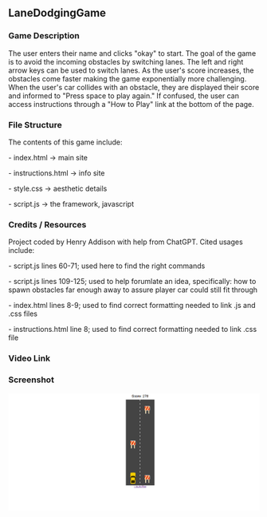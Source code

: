 ## LaneDodgingGame
### Game Description 
<p> The user enters their name and clicks "okay" to start. The goal of the game is to avoid the incoming obstacles by switching lanes. The left and right arrow keys can be used to switch lanes. As the user's score increases, the obstacles come faster making the game exponentially more challenging. When the user's car collides with an obstacle, they are displayed their score and informed to "Press space to play again." If confused, the user can access instructions through a "How to Play" link at the bottom of the page. </p>

### File Structure
<p> The contents of this game include: </p>
<p>- index.html → main site </p>  
<p>- instructions.html → info site </p>
<p>- style.css → aesthetic details </p>  
<p>- script.js → the framework, javascript </p>    


### Credits / Resources
<p> Project coded by Henry Addison with help from ChatGPT. Cited usages include: </p>
<p>- script.js lines 60-71; used here to find the right commands </p>
<p>- script.js lines 109-125; used to help forumlate an idea, specifically: how to spawn obstacles far enough away to assure player car could still fit through </p>
<p>- index.html lines 8-9; used to find correct formatting needed to link .js and .css files </p>
<p>- instructions.html line 8; used to find correct formatting needed to link .css file </p>


### Video Link


### Screenshot
![Game Screenshot](screenshot.png)
